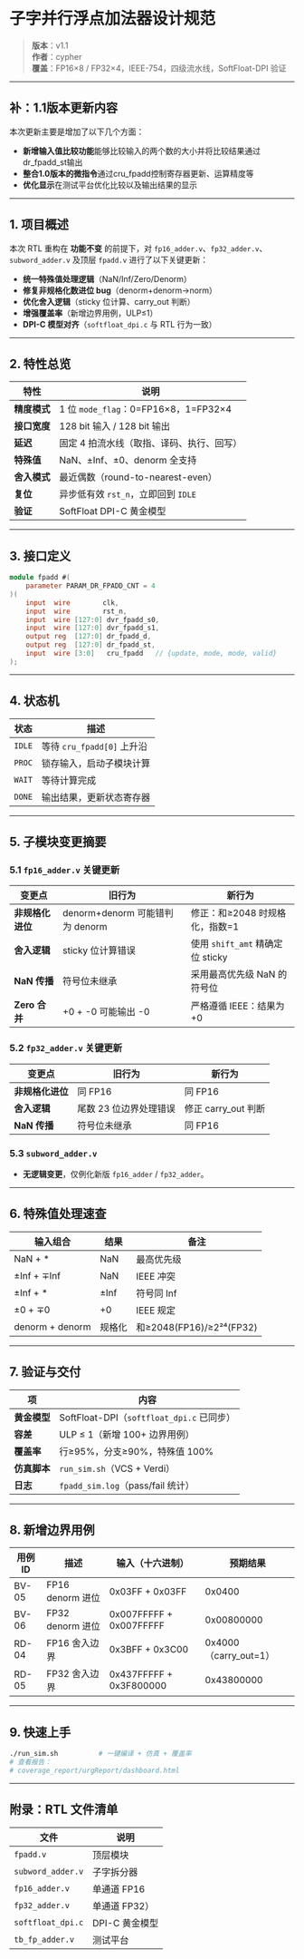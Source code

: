 
#  子字并行浮点加法器设计规范

> **版本**：v1.1  
> **作者**：cypher  
> **覆盖**：FP16×8 / FP32×4，IEEE-754，四级流水线，SoftFloat-DPI 验证  

---

## 补：1.1版本更新内容
本次更新主要是增加了以下几个方面：
- **新增输入值比较功能**能够比较输入的两个数的大小并将比较结果通过dr_fpadd_st输出  
- **整合1.0版本的微指令**通过cru_fpadd控制寄存器更新、运算精度等
- **优化显示**在测试平台优化比较以及输出结果的显示

---

## 1. 项目概述
本次 RTL 重构在 **功能不变** 的前提下，对 `fp16_adder.v`、`fp32_adder.v`、`subword_adder.v` 及顶层 `fpadd.v` 进行了以下关键更新：  
- **统一特殊值处理逻辑**（NaN/Inf/Zero/Denorm）  
- **修复非规格化数进位 bug**（denorm+denorm→norm）  
- **优化舍入逻辑**（sticky 位计算、carry_out 判断）  
- **增强覆盖率**（新增边界用例，ULP≤1）  
- **DPI-C 模型对齐**（`softfloat_dpi.c` 与 RTL 行为一致）

---

## 2. 特性总览
| 特性 | 说明 |
|------|------|
| **精度模式** | 1 位 `mode_flag`：0=FP16×8，1=FP32×4 |
| **接口宽度** | 128 bit 输入 / 128 bit 输出 |
| **延迟** | 固定 4 拍流水线（取指、译码、执行、回写） |
| **特殊值** | NaN、±Inf、±0、denorm 全支持 |
| **舍入模式** | 最近偶数（round-to-nearest-even） |
| **复位** | 异步低有效 `rst_n`，立即回到 `IDLE` |
| **验证** | SoftFloat DPI-C 黄金模型 |

---

## 3. 接口定义
```verilog
module fpadd #(
    parameter PARAM_DR_FPADD_CNT = 4
)(
    input  wire        clk,
    input  wire        rst_n,
    input  wire [127:0] dvr_fpadd_s0,
    input  wire [127:0] dvr_fpadd_s1,
    output reg  [127:0] dr_fpadd_d,
    output reg  [127:0] dr_fpadd_st,
    input  wire [3:0]   cru_fpadd   // {update, mode, mode, valid}
);
```

---

## 4. 状态机
| 状态   | 描述                     |
|--------|--------------------------|
| `IDLE` | 等待 `cru_fpadd[0]` 上升沿 |
| `PROC` | 锁存输入，启动子模块计算 |
| `WAIT` | 等待计算完成             |
| `DONE` | 输出结果，更新状态寄存器 |

---

## 5. 子模块变更摘要

### 5.1 `fp16_adder.v` 关键更新
| 变更点 | 旧行为 | 新行为 |
|--------|--------|--------|
| **非规格化进位** | denorm+denorm 可能错判为 denorm | 修正：和≥2048 时规格化，指数=1 |
| **舍入逻辑** | sticky 位计算错误 | 使用 `shift_amt` 精确定位 sticky |
| **NaN 传播** | 符号位未继承 | 采用最高优先级 NaN 的符号位 |
| **Zero 合并** | +0 + -0 可能输出 -0 | 严格遵循 IEEE：结果为 +0 |

### 5.2 `fp32_adder.v` 关键更新
| 变更点 | 旧行为 | 新行为 |
|--------|--------|--------|
| **非规格化进位** | 同 FP16 | 同 FP16 |
| **舍入逻辑** | 尾数 23 位边界处理错误 | 修正 carry_out 判断 |
| **NaN 传播** | 符号位未继承 | 同 FP16 |

### 5.3 `subword_adder.v`
- **无逻辑变更**，仅例化新版 `fp16_adder` / `fp32_adder`。

---

## 6. 特殊值处理速查
| 输入组合        | 结果      | 备注               |
|-----------------|-----------|--------------------|
| NaN + *         | NaN       | 最高优先级         |
| ±Inf + ∓Inf     | NaN       | IEEE 冲突          |
| ±Inf + *        | ±Inf      | 符号同 Inf         |
| ±0 + ∓0         | +0        | IEEE 规定          |
| denorm + denorm | 规格化    | 和≥2048(FP16)/≥2²⁴(FP32) |

---

## 7. 验证与交付
| 项            | 内容                              |
|---------------|-----------------------------------|
| **黄金模型**  | SoftFloat-DPI（`softfloat_dpi.c` 已同步） |
| **容差**      | ULP ≤ 1（新增 100+ 边界用例）     |
| **覆盖率**    | 行≥95%，分支≥90%，特殊值 100%     |
| **仿真脚本**  | `run_sim.sh`（VCS + Verdi）       |
| **日志**      | `fpadd_sim.log`（pass/fail 统计） |

---

## 8. 新增边界用例
| 用例 ID | 描述 | 输入（十六进制） | 预期结果 |
|---------|------|------------------|----------|
| BV-05   | FP16 denorm 进位 | 0x03FF + 0x03FF | 0x0400 |
| BV-06   | FP32 denorm 进位 | 0x007FFFFF + 0x007FFFFF | 0x00800000 |
| RD-04   | FP16 舍入边界 | 0x3BFF + 0x3C00 | 0x4000（carry_out=1） |
| RD-05   | FP32 舍入边界 | 0x437FFFFF + 0x3F800000 | 0x43800000 |

---

## 9. 快速上手
```bash
./run_sim.sh          # 一键编译 + 仿真 + 覆盖率
# 查看报告：
# coverage_report/urgReport/dashboard.html
```

---

## 附录：RTL 文件清单
| 文件 | 说明 |
|------|------|
| `fpadd.v` | 顶层模块 |
| `subword_adder.v` | 子字拆分器 |
| `fp16_adder.v` | 单通道 FP16 |
| `fp32_adder.v` | 单通道 FP32） |
| `softfloat_dpi.c` | DPI-C 黄金模型 |
| `tb_fp_adder.v` | 测试平台 |
